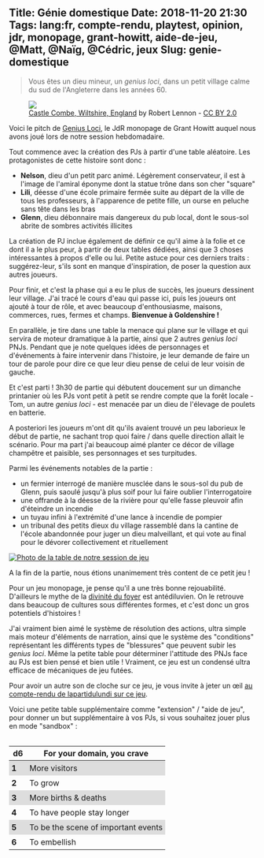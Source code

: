 Title: Génie domestique
Date: 2018-11-20 21:30
Tags: lang:fr, compte-rendu, playtest, opinion, jdr, monopage, grant-howitt, aide-de-jeu, @Matt, @Naïg, @Cédric, jeux
Slug: genie-domestique
---

> Vous êtes un dieu mineur, un _genius loci_, dans un petit village calme du sud de l'Angleterre dans les années 60.

<figure>
    <img src="images/2018/11/genius_loci.jpg">
    <figcaption><a href="https://www.flickr.com/photos/digitalrob70/3736263913/in/photolist-6Gak6k-ndPvyA-oE99K3-U6SUQu-Vcqj8g-qxRXES-MCUqLF-dLfEXY-hCAPS4-dSXX6k-Sb4ZnV-dUUTc8-SLLyFj-ST6Tz1-f1W1Ma-3o9gkV-ekqJKF-3odLbU-pkyUZ1-V49kDN-q6ZK6u-fE6FVr-2cPytgN-Ub1y3y-3o9fMB-efrLux-5Axiq4-qQkLiU-59dDme-8t1zDT-UR5sJ4-bpACnN-q3obA6-dVp8Zz-X4SNoZ-cYBYLw-W5LbT3-pAqSdp-56944f-9f4mTK-ifWsJY-QHt3vf-dCvmf4-raXAQb-s4JuYx-6B3tAL-557Zh7-84LmCH-fdkQnq-NYuz6v">Castle Combe, Wiltshire, England</a> by Robert Lennon - <a href="https://creativecommons.org/licenses/by/2.0/">CC BY 2.0</a></figcaption>
</figure>

Voici le pitch de [Genius Loci](https://rowanrookanddecard.com/product/genius-loci/), le JdR monopage de Grant Howitt
auquel nous avons joué lors de notre session hebdomadaire.

Tout commence avec la création des PJs à partir d'une table aléatoire.
Les protagonistes de cette histoire sont donc :

- **Nelson**, dieu d'un petit parc animé. Légèrement conservateur, il est à l'image de l'amiral éponyme dont la statue trône dans son cher "square"
- **Lili**, déesse d'une école primaire fermée suite au départ de la ville de tous les professeurs, à l'apparence de petite fille, un ourse en peluche sans tête dans les bras
- **Glenn**, dieu débonnaire mais dangereux du pub local, dont le sous-sol abrite de sombres activités illicites

La création de PJ inclue également de définir ce qu'il aime à la folie et ce dont il a le plus peur, à partir de deux tables dédiées,
ainsi que 3 choses intéressantes à propos d'elle ou lui.
Petite astuce pour ces derniers traits : suggérez-leur, s'ils sont en manque d'inspiration, de poser la question aux autres joueurs.

Pour finir, et c'est la phase qui a eu le plus de succès, les joueurs dessinent leur village.
J'ai tracé le cours d'eau qui passe ici, puis les joueurs ont ajouté à tour de rôle, et avec beaucoup d'enthousiasme,
maisons, commerces, rues, fermes et champs. **Bienvenue à Goldenshire !**

En parallèle, je tire dans une table la menace qui plane sur le village et qui servira de moteur dramatique à la partie,
ainsi que 2 autres _genius loci_ PNJs.
Pendant que je note quelques idées de personnages et d'événements à faire intervenir dans l'histoire,
je leur demande de faire un tour de parole pour dire ce que leur dieu pense de celui de leur voisin de gauche.

Et c'est parti ! 3h30 de partie qui débutent doucement sur un dimanche printanier où les PJs vont petit à petit se rendre compte
que la forêt locale - Tom, un autre _genius loci_ - est menacée par un dieu de l'élevage de poulets en batterie.

A posteriori les joueurs m'ont dit qu'ils avaient trouvé un peu laborieux le début de partie,
ne sachant trop quoi faire / dans quelle direction allait le scénario.
Pour ma part j'ai beaucoup aimé planter ce décor de village champêtre et paisible,
ses personnages et ses turpitudes.

Parmi les événements notables de la partie :

- un fermier interrogé de manière musclée dans le sous-sol du pub de Glenn, puis saoulé jusqu'à plus soif pour lui faire oublier l'interrogatoire
- une offrande à la déesse de la rivière pour qu'elle fasse pleuvoir afin d'éteindre un incendie
- un tuyau infini à l'extrémité d'une lance à incendie de pompier
- un tribunal des petits dieux du village rassemblé dans la cantine de l'école abandonnée pour juger un dieu malveillant,
et qui vote au final pour le dévorer collectivement et rituellement

[![Photo de la table de notre session de jeu](images/2018/11/IMG_20181119_234326.jpg)](images/2018/11/IMG_20181119_234326.jpg)

A la fin de la partie, nous étions unanimement très content de ce petit jeu !

Pour un jeu monopage, je pense qu'il a une très bonne rejouabilité.
D'ailleurs le mythe de la [divinité du foyer](https://fr.wikipedia.org/wiki/Divinit%C3%A9_du_foyer) est antédiluvien.
On le retrouve dans beaucoup de cultures sous différentes formes, et c'est donc un gros potentiels d'histoires !

J'ai vraiment bien aimé le système de résolution des actions, ultra simple mais moteur d'éléments de narration,
ainsi que le système des "conditions" représentant les différents types de "blessures" que peuvent subir les _genius loci_.
Même la petite table pour déterminer l'attitude des PNJs face au PJs est bien pensé et bien utile !
Vraiment, ce jeu est un condensé ultra efficace de mécaniques de jeu futées.

Pour avoir un autre son de cloche sur ce jeu, je vous invite à jeter un œil [au compte-rendu de lapartidulundi sur ce jeu](https://lapartiedulundi.wordpress.com/2017/08/22/the-gods-around-the-corner/).

Voici une petite table supplémentaire comme "extension" / "aide de jeu",
pour donner un but supplémentaire à vos PJs, si vous souhaitez jouer plus en mode "sandbox" :

d6    | For your domain, you crave
------|-
**1** | More visitors
**2** | To grow
**3** | More births & deaths
**4** | To have people stay longer
**5** | To be the scene of important events
**6** | To embellish

<style>
article img {
    display: block;
    margin: 1rem auto;
    max-height: 25rem;
}
article figcaption {
    text-align: center;
}
table { border-collapse: collapse; margin: 2rem auto; }
td { padding: 5px; }
tbody > tr:nth-of-type(odd) { background-color: #ddd; }
</style>
